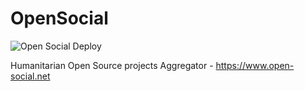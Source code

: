 # OpenSocial
![Open Social Deploy](https://github.com/ZaiusDR/opensocial/workflows/Open%20Social%20Deploy/badge.svg?branch=master)

Humanitarian Open Source projects Aggregator - https://www.open-social.net

